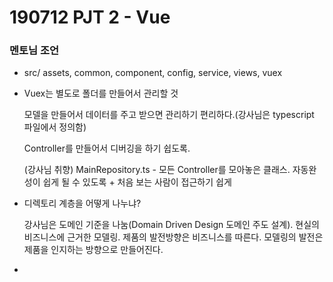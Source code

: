 # 190712 PJT 2 - Vue

### 멘토님 조언

- src/ assets, common, component, config, service, views, vuex

- Vuex는 별도로 폴더를 만들어서 관리할 것

  모델을 만들어서 데이터를 주고 받으면 관리하기 편리하다.(강사님은 typescript 파일에서 정의함)

  Controller를 만들어서 디버깅을 하기 쉽도록.

  (강사님 취향) MainRepository.ts - 모든 Controller를 모아놓은 클래스. 자동완성이 쉽게 될 수 있도록 + 처음 보는 사람이 접근하기 쉽게

- 디렉토리 계층을 어떻게 나누냐?

  강사님은 도메인 기준을 나눔(Domain Driven Design 도메인 주도 설계). 현실의 비즈니스에 근거한 모델링. 제품의 발전방향은 비즈니스를 따른다. 모델링의 발전은 제품을 인지하는 방향으로 만들어진다. 

- 